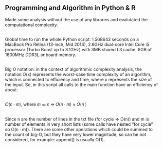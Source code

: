 ## Programming and Algorithm in Python & R

Made some analysis without the use of any libraries and evalutated the computational complexity.

<br>Global time to run the whole Python script: 1.568643 seconds on a MacBook Pro Retina (13-inch, Mid 2014), 2.6GHz dual-core Intel Core i5 processor (Turbo Boost up to 3.1GHz) with 3MB shared L3 cache, 8GB of 1600MHz DDR3L onboard memory.

<br>Big O notation: in the context of algorithmic complexity analysis, the notation O(x) represents the worst-case
time complexity of an algorithm, which is connected to efficiency and time, where x represents the size of the
input. So, in this script all calls to the main function have an efficiency of about:

<br>𝑂(𝑛 · 𝑚), where 𝑚 ≪ 𝑛 => 𝑂(𝑛 · 𝑚) ≈ 𝑂(𝑛 )

<br>Since n are the number of lines in the txt file (for cycle => O(n)) and m is number of elements in very short lists
(some calls have nested “for cycle” so O(n · m)). There are some other operations which could be summed to the
count of big-O, but they have very lower magnitude, so can be not considered, for example: append() is usually
O(1).
